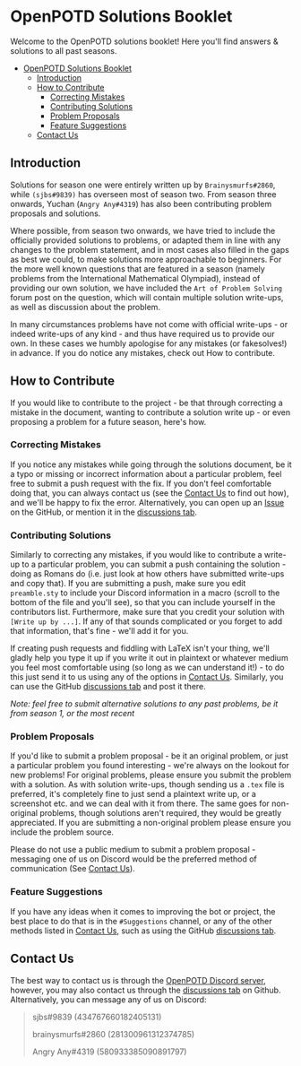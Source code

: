 # OpenPOTD Solutions Booklet

Welcome to the OpenPOTD solutions booklet! Here you'll find answers & solutions to all past seasons.

- [OpenPOTD Solutions Booklet](#openpotd-solutions-booklet)
  * [Introduction](#introduction)
  * [How to Contribute](#how-to-contribute)
    + [Correcting Mistakes](#correcting-mistakes)
    + [Contributing Solutions](#contributing-solutions)
    + [Problem Proposals](#problem-proposals)
    + [Feature Suggestions](#feature-suggestions)
  * [Contact Us](#contact-us)


## Introduction

Solutions for season one were entirely written up by `Brainysmurfs#2860`, while `(sjbs#9839)` has overseen most of season two. 
From season three onwards, Yuchan (`Angry Any#4319`) has also been contributing problem proposals and solutions. 

Where possible, from season two onwards, we have tried to include the officially provided solutions to problems, 
or adapted them in line with any changes to the problem statement, and in most cases also filled in the gaps as best we could, 
to make solutions more approachable to beginners. 
For the more well known questions that are featured in a season (namely problems from the International Mathematical Olympiad), 
instead of providing our own solution, we have included the `Art of Problem Solving` forum post on the question, 
which will contain multiple solution write-ups, as well as discussion about the problem.

In many circumstances problems have not come with official write-ups - or indeed write-ups of any kind - 
and thus have required us to provide our own. In these cases we humbly apologise for any mistakes (or fakesolves!) in advance. 
If you do notice any mistakes, check out How to contribute.


## How to Contribute

If you would like to contribute to the project - be that through correcting a mistake in the document, 
wanting to contribute a solution write up - or even proposing a problem for a future season, here's how.

### Correcting Mistakes

If you notice any mistakes while going through the solutions document, be it a typo or missing or incorrect information about a particular problem, feel free to submit a push request with the fix. 
If you don't feel comfortable doing that, you can always contact us (see the [Contact Us](#contact-us) to find out how), 
and we'll be happy to fix the error. Alternatively, you can open up an [Issue](https://github.com/OpenPOTD/Solutions/issues) 
on the GitHub, or mention it in the [discussions tab](https://github.com/OpenPOTD/Solutions/discussions). 

### Contributing Solutions

Similarly to correcting any mistakes, if you would like to contribute a write-up to a particular problem, 
you can submit a push containing the solution - doing as Romans do (i.e. just look at how others have submitted write-ups and copy that). 
If you are submitting a push, make sure you edit `preamble.sty` to include your Discord information in a macro 
(scroll to the bottom of the file and you'll see), so that you can include yourself in the contributors list. 
Furthermore, make sure that you credit your solution with `[Write up by ...]`. 
If any of that sounds complicated or you forget to add that information, that's fine - we'll add it for you.

If creating push requests and fiddling with LaTeX isn't your thing, we'll gladly help you type it up
 if you write it out in plaintext or whatever medium you feel most comfortable using (so long as we can understand it!) - 
 to do this just send it to us using any of the options in [Contact Us](#contact-us). 
 Similarly, you can use the GitHub [discussions tab](https://github.com/OpenPOTD/Solutions/discussions) and post it there. 

_Note: feel free to submit alternative solutions to any past problems, be it from season 1, or the most recent_

### Problem Proposals 

If you'd like to submit a problem proposal - be it an original problem, or just a particular problem you found interesting - 
we're always on the lookout for new problems! For original problems, please ensure you submit the problem with a solution. 
As with solution write-ups, though sending us a `.tex` file is preferred, it's completely fine to just send a plaintext write up, or a screenshot etc. 
and we can deal with it from there. The same goes for non-original problems, though solutions aren't required, 
they would be greatly appreciated. If you are submitting a non-original problem please ensure you include the problem source. 

Please do not use a public medium to submit a problem proposal - messaging one of us on Discord would
 be the preferred method of communication (See [Contact Us](#contact-us)).

### Feature Suggestions 

If you have any ideas when it comes to improving the bot or project, the best place to do that is in the `#Suggestions` channel, or any of the other methods listed in [Contact Us](#contact-us), such as using the GitHub [discussions tab](https://github.com/OpenPOTD/Solutions/discussions).

## Contact Us 

The best way to contact us is through the [OpenPOTD Discord server](https://discord.gg/GsPSSHdhPB), 
however, you may also contact us through the [discussions tab](https://github.com/OpenPOTD/Solutions/discussions) on Github.
 Alternatively, you can message any of us on Discord:

> sjbs#9839 (434767660182405131)
>
> brainysmurfs#2860 (281300961312374785)
>
> Angry Any#4319 (580933385090891797)
